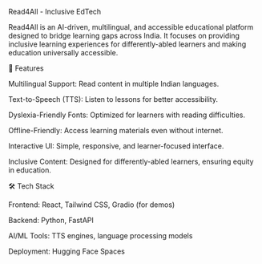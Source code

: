 Read4All - Inclusive EdTech

Read4All is an AI-driven, multilingual, and accessible educational platform designed to bridge learning gaps across India. It focuses on providing inclusive learning experiences for differently-abled learners and making education universally accessible.

🌟 Features

Multilingual Support: Read content in multiple Indian languages.

Text-to-Speech (TTS): Listen to lessons for better accessibility.

Dyslexia-Friendly Fonts: Optimized for learners with reading difficulties.

Offline-Friendly: Access learning materials even without internet.

Interactive UI: Simple, responsive, and learner-focused interface.

Inclusive Content: Designed for differently-abled learners, ensuring equity in education.

🛠️ Tech Stack

Frontend: React, Tailwind CSS, Gradio (for demos)

Backend: Python, FastAPI

AI/ML Tools: TTS engines, language processing models

Deployment: Hugging Face Spaces

